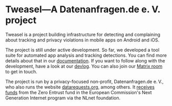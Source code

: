 # Tweasel—A Datenanfragen.de e. V. project

Tweasel is a project building infrastructure for detecting and complaining about tracking and privacy violations in mobile apps on Android and iOS.

The project is still under active development. So far, we developed a tool suite for automated app analysis and tracking detections. You can find more details about that in our [documentation](https://docs.tweasel.org/). If you want to follow along with the development, have a look at our [devlog](https://www.datarequests.org/devlog). You can also join our [Matrix room](https://matrix.to/#/#dade-tweasel:matrix.altpeter.me) to get in touch.

The project is run by a privacy-focused non-profit, Datenanfragen.de e.&thinsp;V., who also runs the website [datarequests.org](https://www.datarequests.org), among others. It [receives funds](https://nlnet.nl/project/TrackingWeasel/) from the Zero Entrust fund in the European Commission's Next Generation Internet program via the NLnet foundation.
